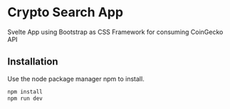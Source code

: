 # Crypto Search App

Svelte App using Bootstrap as CSS Framework for consuming CoinGecko API 

## Installation

Use the node package manager npm to install.

```bash
npm install
npm run dev
```
